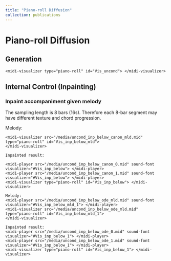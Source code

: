 ```yaml
---
title: "Piano‑roll Diffusion"
collection: publications
---
```


<h1>Piano-roll Diffusion</h1>

<h2>Generation</h2>

<style>
  /* Custom player style */
  midi-player {
    display: block;
    width: inherit;
    margin: 4px;
    margin-bottom: 0;
  }

  midi-player::part(control-panel) {
    background: #252a34;
    border: 2px solid #000;
    border-radius: 10px 10px 0 0;
  }

  midi-player::part(play-button) {
    color: #353;
    border: 2px solid currentColor;
    background-color: #4d4;
    border-radius: 20px;
    transition: all 0.2s;
    content: 'hello';
  }

  midi-player::part(play-button):hover {
    color: #0a0;
    background-color: #5f5;
    border-radius: 10px;
  }

  midi-player::part(time) {
    font-family: monospace;
  }

  /* Custom visualizer style */
  midi-visualizer .piano-roll-visualizer {
    background: #252a34;
    border: 2px solid black;
    border-top: none;
    border-radius: 0 0 10px 10px;
    margin: 4px;
    margin-top: 0;
    overflow: auto;
  }

  midi-visualizer svg rect.note {
    opacity: 0.6;
    stroke-width: 2;
  }

  midi-visualizer svg rect.note[data-instrument="0"] {
    fill: #e22;
    stroke: #500;
  }

  midi-visualizer svg rect.note[data-instrument="2"] {
    fill: #2ee;
    stroke: #055;
  }

  midi-visualizer svg rect.note[data-is-drum="true"] {
    fill: #888;
    stroke: #888;
  }

  midi-visualizer svg rect.note.active {
    opacity: 0.9;
    stroke: #000;
  }
</style>

<section id="section3">
    <midi-player src="/media/uncond_pop909_0.mid" sound-font visualizer="#Vis_uncond"> </midi-player>
    <midi-player src="/media/uncond_pop909_1.mid" sound-font visualizer="#Vis_uncond"> </midi-player>
    <midi-player src="/media/uncond_pop909_2.mid" sound-font visualizer="#Vis_uncond"> </midi-player>
    <midi-player src="/media/uncond_pop909_3.mid" sound-font visualizer="#Vis_uncond"> </midi-player>

    <midi-visualizer type="piano-roll" id="Vis_uncond"> </midi-visualizer>
</section>

<h2>Internal Control (Inpainting)</h2>

<h3>Inpaint accompaniment given melody</h3>

The sampling length is 8 bars (16s). Therefore each 8-bar segment may have different texture and chord progression.

<section>
    Melody:
    <midi-player src="/media/uncond_inp_below_canon_mld.mid" sound-font visualizer="#Vis_inp_below_mld"> </midi-player>

    <midi-visualizer src="/media/uncond_inp_below_canon_mld.mid" type="piano-roll" id="Vis_inp_below_mld">
    </midi-visualizer>

    Inpainted result:

    <midi-player src="/media/uncond_inp_below_canon_0.mid" sound-font visualizer="#Vis_inp_below"> </midi-player>
    <midi-player src="/media/uncond_inp_below_canon_1.mid" sound-font visualizer="#Vis_inp_below"> </midi-player>
    <midi-visualizer type="piano-roll" id="Vis_inp_below"> </midi-visualizer>

    Melody:
    <midi-player src="/media/uncond_inp_below_ode_mld.mid" sound-font visualizer="#Vis_inp_below_mld_1"> </midi-player>
    <midi-visualizer src="/media/uncond_inp_below_ode_mld.mid" type="piano-roll" id="Vis_inp_below_mld_1">
    </midi-visualizer>

    Inpainted result:
    <midi-player src="/media/uncond_inp_below_ode_0.mid" sound-font visualizer="#Vis_inp_below_1"> </midi-player>
    <midi-player src="/media/uncond_inp_below_ode_1.mid" sound-font visualizer="#Vis_inp_below_1"> </midi-player>
    <midi-visualizer type="piano-roll" id="Vis_inp_below_1"> </midi-visualizer>
</section>

<script
    src="https://cdn.jsdelivr.net/combine/npm/tone@14.7.58,npm/@magenta/music@1.23.1/es6/core.js,npm/focus-visible@5,npm/html-midi-player@1.5.0"></script>
